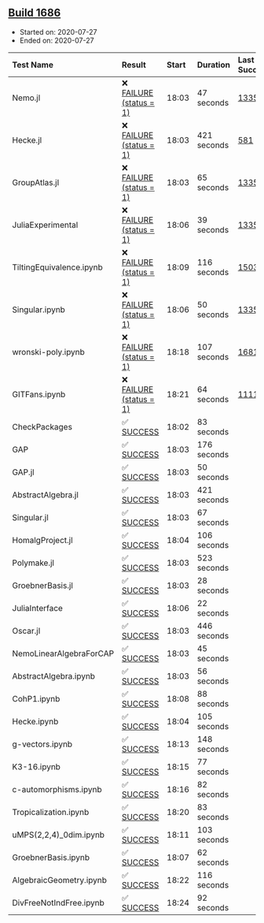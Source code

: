 ## [Build 1686](https://oscarci.mathematik.uni-kl.de/job/oscar-julia-1.4/1686/)

* Started on: 2020-07-27
* Ended on: 2020-07-27

| Test Name    | Result | Start | Duration | Last Success | First Failure |
|:-------------|:-------|:------|:---------|:-------------|:--------------|
| Nemo.jl | ❌ [FAILURE (status = 1)](https://oscarci.mathematik.uni-kl.de/job/oscar-julia-1.4/1686/artifact/logs/build-1686/Nemo.jl.log) | 18:03 | 47 seconds | [1335](https://oscarci.mathematik.uni-kl.de/job/oscar-julia-1.4/1335/) | [1336](https://oscarci.mathematik.uni-kl.de/job/oscar-julia-1.4/1336/) |
| Hecke.jl | ❌ [FAILURE (status = 1)](https://oscarci.mathematik.uni-kl.de/job/oscar-julia-1.4/1686/artifact/logs/build-1686/Hecke.jl.log) | 18:03 | 421 seconds | [581](https://oscarci.mathematik.uni-kl.de/job/oscar-julia-1.4/581/) | [582](https://oscarci.mathematik.uni-kl.de/job/oscar-julia-1.4/582/) |
| GroupAtlas.jl | ❌ [FAILURE (status = 1)](https://oscarci.mathematik.uni-kl.de/job/oscar-julia-1.4/1686/artifact/logs/build-1686/GroupAtlas.jl.log) | 18:03 | 65 seconds | [1335](https://oscarci.mathematik.uni-kl.de/job/oscar-julia-1.4/1335/) | [1336](https://oscarci.mathematik.uni-kl.de/job/oscar-julia-1.4/1336/) |
| JuliaExperimental | ❌ [FAILURE (status = 1)](https://oscarci.mathematik.uni-kl.de/job/oscar-julia-1.4/1686/artifact/logs/build-1686/JuliaExperimental.log) | 18:06 | 39 seconds | [1335](https://oscarci.mathematik.uni-kl.de/job/oscar-julia-1.4/1335/) | [1336](https://oscarci.mathematik.uni-kl.de/job/oscar-julia-1.4/1336/) |
| TiltingEquivalence.ipynb | ❌ [FAILURE (status = 1)](https://oscarci.mathematik.uni-kl.de/job/oscar-julia-1.4/1686/artifact/logs/build-1686/TiltingEquivalence.ipynb.log) | 18:09 | 116 seconds | [1503](https://oscarci.mathematik.uni-kl.de/job/oscar-julia-1.4/1503/) | [1504](https://oscarci.mathematik.uni-kl.de/job/oscar-julia-1.4/1504/) |
| Singular.ipynb | ❌ [FAILURE (status = 1)](https://oscarci.mathematik.uni-kl.de/job/oscar-julia-1.4/1686/artifact/logs/build-1686/Singular.ipynb.log) | 18:06 | 50 seconds | [1335](https://oscarci.mathematik.uni-kl.de/job/oscar-julia-1.4/1335/) | [1336](https://oscarci.mathematik.uni-kl.de/job/oscar-julia-1.4/1336/) |
| wronski-poly.ipynb | ❌ [FAILURE (status = 1)](https://oscarci.mathematik.uni-kl.de/job/oscar-julia-1.4/1686/artifact/logs/build-1686/wronski-poly.ipynb.log) | 18:18 | 107 seconds | [1681](https://oscarci.mathematik.uni-kl.de/job/oscar-julia-1.4/1681/) | [1682](https://oscarci.mathematik.uni-kl.de/job/oscar-julia-1.4/1682/) |
| GITFans.ipynb | ❌ [FAILURE (status = 1)](https://oscarci.mathematik.uni-kl.de/job/oscar-julia-1.4/1686/artifact/logs/build-1686/GITFans.ipynb.log) | 18:21 | 64 seconds | [1111](https://oscarci.mathematik.uni-kl.de/job/oscar-julia-1.4/1111/) | [1112](https://oscarci.mathematik.uni-kl.de/job/oscar-julia-1.4/1112/) |
| CheckPackages | ✅ [SUCCESS](https://oscarci.mathematik.uni-kl.de/job/oscar-julia-1.4/1686/artifact/logs/build-1686/CheckPackages.log) | 18:02 | 83 seconds |  |  |
| GAP | ✅ [SUCCESS](https://oscarci.mathematik.uni-kl.de/job/oscar-julia-1.4/1686/artifact/logs/build-1686/GAP.log) | 18:03 | 176 seconds |  |  |
| GAP.jl | ✅ [SUCCESS](https://oscarci.mathematik.uni-kl.de/job/oscar-julia-1.4/1686/artifact/logs/build-1686/GAP.jl.log) | 18:03 | 50 seconds |  |  |
| AbstractAlgebra.jl | ✅ [SUCCESS](https://oscarci.mathematik.uni-kl.de/job/oscar-julia-1.4/1686/artifact/logs/build-1686/AbstractAlgebra.jl.log) | 18:03 | 421 seconds |  |  |
| Singular.jl | ✅ [SUCCESS](https://oscarci.mathematik.uni-kl.de/job/oscar-julia-1.4/1686/artifact/logs/build-1686/Singular.jl.log) | 18:03 | 67 seconds |  |  |
| HomalgProject.jl | ✅ [SUCCESS](https://oscarci.mathematik.uni-kl.de/job/oscar-julia-1.4/1686/artifact/logs/build-1686/HomalgProject.jl.log) | 18:04 | 106 seconds |  |  |
| Polymake.jl | ✅ [SUCCESS](https://oscarci.mathematik.uni-kl.de/job/oscar-julia-1.4/1686/artifact/logs/build-1686/Polymake.jl.log) | 18:03 | 523 seconds |  |  |
| GroebnerBasis.jl | ✅ [SUCCESS](https://oscarci.mathematik.uni-kl.de/job/oscar-julia-1.4/1686/artifact/logs/build-1686/GroebnerBasis.jl.log) | 18:03 | 28 seconds |  |  |
| JuliaInterface | ✅ [SUCCESS](https://oscarci.mathematik.uni-kl.de/job/oscar-julia-1.4/1686/artifact/logs/build-1686/JuliaInterface.log) | 18:06 | 22 seconds |  |  |
| Oscar.jl | ✅ [SUCCESS](https://oscarci.mathematik.uni-kl.de/job/oscar-julia-1.4/1686/artifact/logs/build-1686/Oscar.jl.log) | 18:03 | 446 seconds |  |  |
| NemoLinearAlgebraForCAP | ✅ [SUCCESS](https://oscarci.mathematik.uni-kl.de/job/oscar-julia-1.4/1686/artifact/logs/build-1686/NemoLinearAlgebraForCAP.log) | 18:03 | 45 seconds |  |  |
| AbstractAlgebra.ipynb | ✅ [SUCCESS](https://oscarci.mathematik.uni-kl.de/job/oscar-julia-1.4/1686/artifact/logs/build-1686/AbstractAlgebra.ipynb.log) | 18:03 | 56 seconds |  |  |
| CohP1.ipynb | ✅ [SUCCESS](https://oscarci.mathematik.uni-kl.de/job/oscar-julia-1.4/1686/artifact/logs/build-1686/CohP1.ipynb.log) | 18:08 | 88 seconds |  |  |
| Hecke.ipynb | ✅ [SUCCESS](https://oscarci.mathematik.uni-kl.de/job/oscar-julia-1.4/1686/artifact/logs/build-1686/Hecke.ipynb.log) | 18:04 | 105 seconds |  |  |
| g-vectors.ipynb | ✅ [SUCCESS](https://oscarci.mathematik.uni-kl.de/job/oscar-julia-1.4/1686/artifact/logs/build-1686/g-vectors.ipynb.log) | 18:13 | 148 seconds |  |  |
| K3-16.ipynb | ✅ [SUCCESS](https://oscarci.mathematik.uni-kl.de/job/oscar-julia-1.4/1686/artifact/logs/build-1686/K3-16.ipynb.log) | 18:15 | 77 seconds |  |  |
| c-automorphisms.ipynb | ✅ [SUCCESS](https://oscarci.mathematik.uni-kl.de/job/oscar-julia-1.4/1686/artifact/logs/build-1686/c-automorphisms.ipynb.log) | 18:16 | 82 seconds |  |  |
| Tropicalization.ipynb | ✅ [SUCCESS](https://oscarci.mathematik.uni-kl.de/job/oscar-julia-1.4/1686/artifact/logs/build-1686/Tropicalization.ipynb.log) | 18:20 | 83 seconds |  |  |
| uMPS(2,2,4)_0dim.ipynb | ✅ [SUCCESS](https://oscarci.mathematik.uni-kl.de/job/oscar-julia-1.4/1686/artifact/logs/build-1686/uMPS-2-2-4-_0dim.ipynb.log) | 18:11 | 103 seconds |  |  |
| GroebnerBasis.ipynb | ✅ [SUCCESS](https://oscarci.mathematik.uni-kl.de/job/oscar-julia-1.4/1686/artifact/logs/build-1686/GroebnerBasis.ipynb.log) | 18:07 | 62 seconds |  |  |
| AlgebraicGeometry.ipynb | ✅ [SUCCESS](https://oscarci.mathematik.uni-kl.de/job/oscar-julia-1.4/1686/artifact/logs/build-1686/AlgebraicGeometry.ipynb.log) | 18:22 | 116 seconds |  |  |
| DivFreeNotIndFree.ipynb | ✅ [SUCCESS](https://oscarci.mathematik.uni-kl.de/job/oscar-julia-1.4/1686/artifact/logs/build-1686/DivFreeNotIndFree.ipynb.log) | 18:24 | 92 seconds |  |  |
